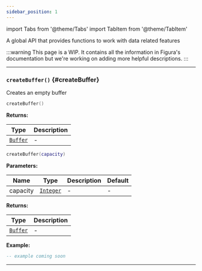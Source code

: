 ```yaml
---
sidebar_position: 1
---
```


import Tabs from '@theme/Tabs'
import TabItem from '@theme/TabItem'

A global API that provides functions to work with data related features

:::warning
This page is a WIP. It contains all the information in Figura's documentation but we're working on adding more helpful descriptions.
:::

---

### <code>createBuffer()</code> \{#createBuffer}

Creates an empty buffer

<Tabs>
<TabItem value="overload-1" label="Overload 1">

```lua
createBuffer()
```

**Returns:**

| Type                                        | Description |
| ------------------------------------------- | ----------- |
| <code>[Buffer](/globals/Data/Buffer)</code> | -           |

</TabItem>
<TabItem value="overload-2" label="Overload 2">

```lua
createBuffer(capacity)
```

**Parameters:**

| Name     | Type                                             | Description | Default |
| -------- | ------------------------------------------------ | ----------- | ------- |
| capacity | <code>[Integer](/tutorials/types/Numbers)</code> | -           | -       |

**Returns:**

| Type                                        | Description |
| ------------------------------------------- | ----------- |
| <code>[Buffer](/globals/Data/Buffer)</code> | -           |

</TabItem>
</Tabs>

**Example:**

```lua
-- example coming soon
```

---
